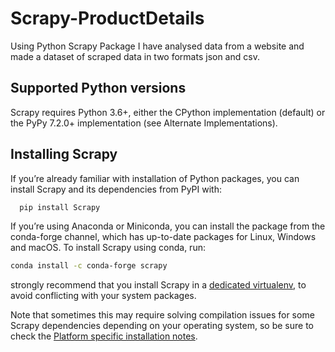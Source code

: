 # Scrapy-ProductDetails
Using Python Scrapy Package I have analysed data from a website and made a dataset of scraped data in two formats json and csv.

## Supported Python versions
Scrapy requires Python 3.6+, either the CPython implementation (default) or the PyPy 7.2.0+ implementation (see Alternate Implementations).

## Installing Scrapy
If you’re already familiar with installation of Python packages, you can install Scrapy and its dependencies from PyPI with:

```bash
  pip install Scrapy
```

If you’re using Anaconda or Miniconda, you can install the package from the conda-forge channel, which has up-to-date packages for Linux, Windows and macOS.
To install Scrapy using conda, run:

```bash
conda install -c conda-forge scrapy
```
strongly recommend that you install Scrapy in a [dedicated virtualenv](https://docs.scrapy.org/en/latest/intro/install.html#intro-using-virtualenv), to avoid conflicting with your system packages.

Note that sometimes this may require solving compilation issues for some Scrapy dependencies depending on your operating system, so be sure to check the [Platform specific installation notes](https://docs.scrapy.org/en/latest/intro/install.html#intro-install-platform-notes).
